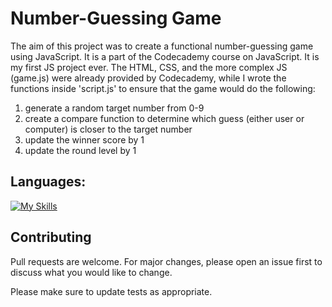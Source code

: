 # Number-Guessing Game

The aim of this project was to create a functional number-guessing game using JavaScript. It is a part of the Codecademy course on JavaScript.
It is my first JS project ever. 
The HTML, CSS, and the more complex JS (game.js) were already provided by Codecademy, while I wrote the functions inside 'script.js' to ensure that the game would do the following:

1. generate a random target number from 0-9
2. create a compare function to determine which guess (either user or computer) is closer to the target number
3. update the winner score by 1
4. update the round level by 1

## Languages:
[![My Skills](https://skillicons.dev/icons?i=js,html,css)](https://skillicons.dev)


## Contributing

Pull requests are welcome. For major changes, please open an issue first
to discuss what you would like to change.

Please make sure to update tests as appropriate.
